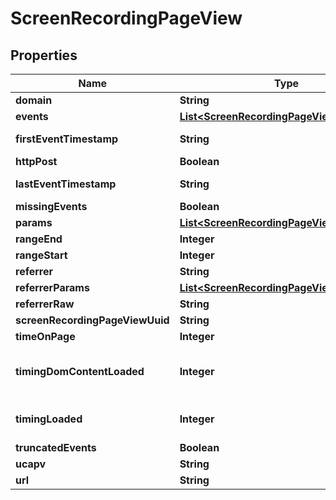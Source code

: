 
# ScreenRecordingPageView

## Properties
Name | Type | Description | Notes
------------ | ------------- | ------------- | -------------
**domain** | **String** |  |  [optional]
**events** | [**List&lt;ScreenRecordingPageViewEvent&gt;**](ScreenRecordingPageViewEvent.md) |  |  [optional]
**firstEventTimestamp** | **String** | First event timestamp |  [optional]
**httpPost** | **Boolean** |  |  [optional]
**lastEventTimestamp** | **String** | Last event timestamp |  [optional]
**missingEvents** | **Boolean** |  |  [optional]
**params** | [**List&lt;ScreenRecordingPageViewParameter&gt;**](ScreenRecordingPageViewParameter.md) |  |  [optional]
**rangeEnd** | **Integer** |  |  [optional]
**rangeStart** | **Integer** |  |  [optional]
**referrer** | **String** |  |  [optional]
**referrerParams** | [**List&lt;ScreenRecordingPageViewParameter&gt;**](ScreenRecordingPageViewParameter.md) |  |  [optional]
**referrerRaw** | **String** |  |  [optional]
**screenRecordingPageViewUuid** | **String** |  |  [optional]
**timeOnPage** | **Integer** |  |  [optional]
**timingDomContentLoaded** | **Integer** | Amount of time for DOMContentLoaded event to fire (milliseconds) |  [optional]
**timingLoaded** | **Integer** | Amount of time for loaded event to fire (milliseconds) |  [optional]
**truncatedEvents** | **Boolean** |  |  [optional]
**ucapv** | **String** |  |  [optional]
**url** | **String** |  |  [optional]



